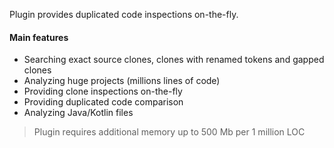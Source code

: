 Plugin provides duplicated code inspections on-the-fly.

#### Main features

- Searching exact source clones, clones with renamed tokens and gapped clones
- Analyzing huge projects (millions lines of code)
- Providing clone inspections on-the-fly
- Providing duplicated code comparison
- Analyzing Java/Kotlin files

> Plugin requires additional memory up to 500 Mb per 1 million LOC